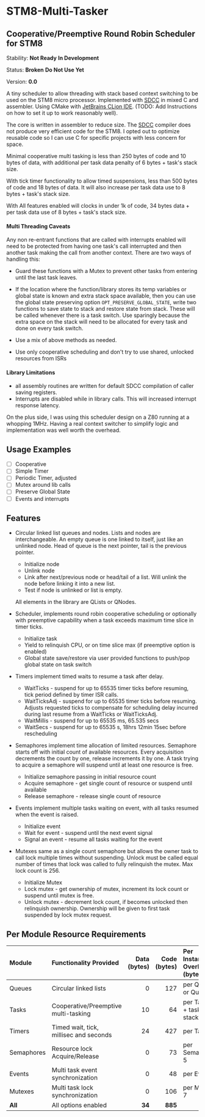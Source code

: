 # STM8-Multi-Tasker

## Cooperative/Preemptive Round Robin Scheduler for STM8

Stability: **Not Ready** **In Development**

Status: **Broken** **Do Not Use Yet**

Version: **0.0**

A tiny scheduler to allow threading with stack based context switching to be used on the STM8
micro processor. Implemented with [SDCC] in mixed C and assembler. Using CMake with
[JetBrains CLion IDE]. (TODO: Add Instructions on how to set it up to work reasonably well).

The core is written in assembler to reduce size. The [SDCC] compiler does not produce very
efficient code for the STM8. I opted out to optimize reusable code so I can use C for specific
projects with less concern for space.

Minimal cooperative multi tasking is less than 250 bytes of code and 10 bytes of data, with
additional per task data penalty of 6 bytes + task's stack size.

With tick timer functionality to allow timed suspensions, less than 500 bytes of code and 18
bytes of data. It will also increase per task data use to 8 bytes + task's stack size.

With All features enabled will clocks in under 1k of code, 34 bytes data + per task data use of
8 bytes + task's stack size.

#### Multi Threading Caveats

Any non re-entrant functions that are called with interrupts enabled will need to be protected
from having one task's call interrupted and then another task making the call from another
context. There are two ways of handling this:

* Guard these functions with a Mutex to prevent other tasks from entering until the last task
  leaves.

* If the location where the function/library stores its temp variables or global state is known
  and extra stack space available, then you can use the global state preserving option
  `OPT_PRESERVE_GLOBAL_STATE`, write two functions to save state to stack and restore state from
  stack. These will be called whenever there is a task switch. Use sparingly because the extra
  space on the stack will need to be allocated for every task and done on every task switch.

* Use a mix of above methods as needed.

* Use only cooperative scheduling and don't try to use shared, unlocked resources from ISRs

#### Library Limitations

* all assembly routines are written for default SDCC compilation of caller saving registers.
* Interrupts are disabled while in library calls. This will increased interrupt response
  latency.

On the plus side, I was using this scheduler design on a Z80 running at a whopping 1MHz. Having
a real context switcher to simplify logic and implementation was well worth the overhead.

## Usage Examples

* [ ] Cooperative
* [ ] Simple Timer
* [ ] Periodic Timer, adjusted
* [ ] Mutex around lib calls
* [ ] Preserve Global State
* [ ] Events and interrupts

## Features

* Circular linked list queues and nodes. Lists and nodes are interchangeable. An empty queue is
  one linked to itself, just like an unlinked node. Head of queue is the next pointer, tail is
  the previous pointer.

  * Initialize node
  * Unlink node
  * Link after next/previous node or head/tail of a list. Will unlink the node before linking it
    into a new list.
  * Test if node is unlinked or list is empty.

  All elements in the library are QLists or QNodes.

* Scheduler, implements round robin cooperative scheduling or optionally with preemptive
  capability when a task exceeds maximum time slice in timer ticks.

  * Initialize task
  * Yield to relinquish CPU, or on time slice max (if preemptive option is enabled)
  * Global state save/restore via user provided functions to push/pop global state on task
    switch

* Timers implement timed waits to resume a task after delay.

  * WaitTicks - suspend for up to 65535 timer ticks before resuming, tick period defined by
    timer ISR calls.
  * WaitTicksAdj - suspend for up to 65535 timer ticks before resuming. Adjusts requested ticks
    to compensate for scheduling delay incurred during last resume from a WaitTicks or
    WaitTicksAdj.
  * WaitMillis - suspend for up to 65535 ms, 65.535 secs
  * WaitSecs - suspend for up to 65535 s, 18hrs 12min 15sec before rescheduling

* Semaphores implement time allocation of limited resources. Semaphore starts off with initial
  count of available resources. Every acquisition decrements the count by one, release
  increments it by one. A task trying to acquire a semaphore will suspend until at least one
  resource is free.

  * Initialize semaphore passing in initial resource count
  * Acquire semaphore - get single count of resource or suspend until available
  * Release semaphore - release single count of resource

* Events implement multiple tasks waiting on event, with all tasks resumed when the event is
  raised.

  * Initialize event
  * Wait for event - suspend until the next event signal
  * Signal an event - resume all tasks waiting for the event

* Mutexes same as a single count semaphore but allows the owner task to call lock multiple times
  without suspending. Unlock must be called equal number of times that lock was called to fully
  relinquish the mutex. Max lock count is 256.

  * Initialize Mutex
  * Lock mutex - get ownership of mutex, increment its lock count or suspend until mutex is
    free.
  * Unlock mutex - decrement lock count, if becomes unlocked then relinquish ownership.
    Ownership will be given to first task suspended by lock mutex request.

## Per Module Resource Requirements

| Module     | Functionality Provided                 | Data (bytes) | Code (bytes) | Per Instance Overhead (bytes)  |
|:-----------|:---------------------------------------|-------------:|-------------:|:-------------------------------|
| Queues     | Circular linked lists                  |            0 |          127 | per QNode or Queue: 4          |
| Tasks      | Cooperative/Preemptive multi-tasking   |           10 |           64 | per Task: 6  + task stack size |
| Timers     | Timed wait, tick, millisec and seconds |           24 |          427 | per Task: 2                    |
| Semaphores | Resource lock Acquire/Release          |            0 |           73 | per Semaphore: 5               |
| Events     | Multi task event synchronization       |            0 |           48 | per Event: 4                   |
| Mutexes    | Multi task lock synchronization        |            0 |          106 | per Mutex: 7                   |
| **All**    | All options enabled                    |       **34** |      **885** |                                |

[JetBrains CLion IDE]: https://www.jetbrains.com/clion/?fromMenu
[SDCC]: http://sdcc.sourceforge.net
